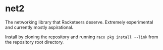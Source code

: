 # net2
The networking library that Racketeers deserve. Extremely experimental and currently mostly aspirational.

Install by cloning the repository and running `raco pkg install --link` from the repository root directory.
